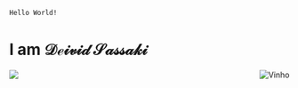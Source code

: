 <code>Hello World!</code> <h1>I am &Dscr;&escr;&iscr;&vscr;&iscr;&dscr; &Sscr;&ascr;&sscr;&sscr;&ascr;&kscr;&iscr;</h1>
<img align="right" alt="Vinho" src="https://unavatar.vercel.app/github/deividsassaki">
</div>
   <p><p>
<div> 
   <a href="https://www.linkedin.com/in/deivid-sassaki/" target="_blank"><img src="https://img.shields.io/badge/-LinkedIn-%230077B5?style=for-the-badge&logo=linkedin&logoColor=white" target="_blank" rel="noopener noreferrer"></a> 
